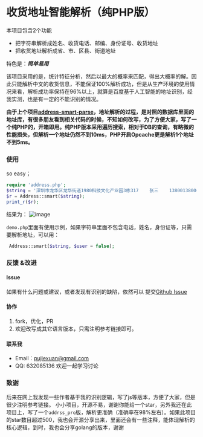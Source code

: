 # 收货地址智能解析（纯PHP版）

本项目包含2个功能
- 把字符串解析成姓名、收货电话、邮编、身份证号、收货地址
- 把收货地址解析成省、市、区县、街道地址

特色是：***简单易用***

该项目采用的是，统计特征分析，然后以最大的概率来匹配，得出大概率的解。因此只能解析中文的收货信息，不能保证100%解析成功，但是从生产环境的使用情况来看，解析成功率保持在96%以上，就算是百度基于人工智能的地址识别，经我实测，也是有一定的不能识别的情况。

**由于上个项目[address-smart-parse](https://github.com/pupuk/address-smart-parse)，地址解析的过程，是对照的数据库里面的地址库，有很多朋友看到相关代码的时候，不知如何改写，为了方便大家，写了一个纯PHP的，开箱即用。纯PHP版本采用遍历搜索，相对于DB的查询，有略微的性能损失，但解析一个地址仍然不到10ms，PHP开启Opcache更是解析1个地址不到5ms。**

### 使用
so easy；
```php
require 'address.php';
$string = '深圳市龙华区龙华街道1980科技文化产业园3栋317    张三    13800138000 518000 120113196808214821';
$r = Address::smart($string);
print_r($r);
```
结果为：
![image](https://user-images.githubusercontent.com/7934974/83218657-f0804980-a1a0-11ea-9c0e-e735ef35749e.png)

`demo.php`里面有使用示例，如果字符串里面不包含电话，姓名，身份证等，只需要解析地址，可以用：
```php
 Address::smart($string, $user = false);
```

### 反馈 &改进
#### Issue
如果有什么问题或建议，或者发现有识别的缺陷，依然可以
提交[Github Issue](https://github.com/pupuk/address/issues)

#### 协作
                
1. fork，优化，PR
2. 欢迎改写成其它语言版本，只需注明参考链接即可。

#### 联系我
* Email：pujiexuan@gmail.com
* QQ: 632085136 欢迎一起学习讨论

### 致谢
后来在网上我发现一些作者基于我的识别逻辑，写了js等版本，方便了大家，但是很少注明参考链接。
小小项目，开源不易，谢谢你能给一个star，另外我还在此项目上，写了一个`addrss_pro`版，解析更准确（准确率在98%左右）。如果此项目的star数目超过500，我也会开源分享出来，里面还会有一些注释，能体现解析的核心逻辑，到时，我也会分享golang的版本，谢谢